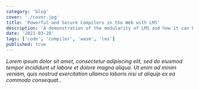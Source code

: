 ```yaml
---
category: 'blog'
cover: './cover.jpg'
title: 'Powerful and Secure Compilers in the Web with LMS'
description: 'A demonstration of the modularity of LMS and how it can benefit from WebAssembly'
date: '2021-03-20'
tags: ['code', 'compiler', 'wasm', 'lms']
published: true
---
```


_Lorem ipsum dolor sit amet, consectetur adipiscing elit, sed do eiusmod tempor incididunt ut labore et dolore magna aliqua. Ut enim ad minim veniam, quis nostrud exercitation ullamco laboris nisi ut aliquip ex ea commodo consequat._.
